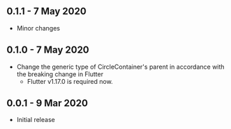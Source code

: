## 0.1.1 - 7 May 2020

* Minor changes

## 0.1.0 - 7 May 2020

* Change the generic type of CircleContainer's parent in accordance with the breaking change in Flutter
    * Flutter v1.17.0 is required now.

## 0.0.1 - 9 Mar 2020

* Initial release
